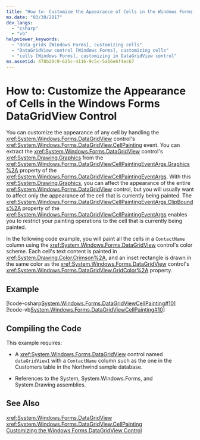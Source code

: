 ```yaml
---
title: "How to: Customize the Appearance of Cells in the Windows Forms DataGridView Control"
ms.date: "03/30/2017"
dev_langs: 
  - "csharp"
  - "vb"
helpviewer_keywords: 
  - "data grids [Windows Forms], customizing cells"
  - "DataGridView control [Windows Forms], customizing cells"
  - "cells [Windows Forms], customizing in DataGridView control"
ms.assetid: 478b20c9-625c-4116-9c5c-5a16e6f4ec67
---
```

# How to: Customize the Appearance of Cells in the Windows Forms DataGridView Control
You can customize the appearance of any cell by handling the <xref:System.Windows.Forms.DataGridView> control's <xref:System.Windows.Forms.DataGridView.CellPainting> event. You can extract the <xref:System.Windows.Forms.DataGridView> control's <xref:System.Drawing.Graphics> from the <xref:System.Windows.Forms.DataGridViewCellPaintingEventArgs.Graphics%2A> property of the <xref:System.Windows.Forms.DataGridViewCellPaintingEventArgs>. With this <xref:System.Drawing.Graphics>, you can affect the appearance of the entire <xref:System.Windows.Forms.DataGridView> control, but you will usually want to affect only the appearance of the cell that is currently being painted. The <xref:System.Windows.Forms.DataGridViewCellPaintingEventArgs.ClipBounds%2A> property of the <xref:System.Windows.Forms.DataGridViewCellPaintingEventArgs> enables you to restrict your painting operations to the cell that is currently being painted.  
  
 In the following code example, you will paint all the cells in a `ContactName` column using the <xref:System.Windows.Forms.DataGridView> control's color scheme. Each cell's text content is painted in <xref:System.Drawing.Color.Crimson%2A>, and an inset rectangle is drawn in the same color as the <xref:System.Windows.Forms.DataGridView> control's <xref:System.Windows.Forms.DataGridView.GridColor%2A> property.  
  
## Example  
 [!code-csharp[System.Windows.Forms.DataGridViewCellPainting#10](../../../../samples/snippets/csharp/VS_Snippets_Winforms/System.Windows.Forms.DataGridViewCellPainting/CS/form1.cs#10)]
 [!code-vb[System.Windows.Forms.DataGridViewCellPainting#10](../../../../samples/snippets/visualbasic/VS_Snippets_Winforms/System.Windows.Forms.DataGridViewCellPainting/VB/form1.vb#10)]  
  
## Compiling the Code  
 This example requires:  
  
-   A <xref:System.Windows.Forms.DataGridView> control named `dataGridView1` with a `ContactName` column such as the one in the Customers table in the Northwind sample database.  
  
-   References to the System, System.Windows.Forms, and System.Drawing assemblies.  
  
## See Also  
 <xref:System.Windows.Forms.DataGridView>  
 <xref:System.Windows.Forms.DataGridView.CellPainting>  
 [Customizing the Windows Forms DataGridView Control](../../../../docs/framework/winforms/controls/customizing-the-windows-forms-datagridview-control.md)

